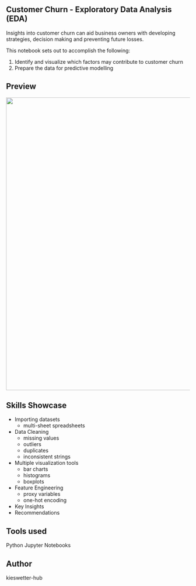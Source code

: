 ## Customer Churn - Exploratory Data Analysis (EDA)

Insights into customer churn can aid business owners with developing strategies, decision making and preventing future losses.

This notebook sets out to accomplish the following:

1. Identify and visualize which factors may contribute to customer churn
2. Prepare the data for predictive modelling

## Preview

<img src='EDA-notebook-shorter-cropped.gif' width='800'>

## Skills Showcase

- Importing datasets
  - multi-sheet spreadsheets
- Data Cleaning
  - missing values
  - outliers
  - duplicates
  - inconsistent strings
- Multiple visualization tools
  -	bar charts
  -	histograms
  -	boxplots
- Feature Engineering
  - proxy variables
  - one-hot encoding
- Key Insights
- Recommendations

## Tools used
Python
Jupyter Notebooks
  
## Author
kieswetter-hub
